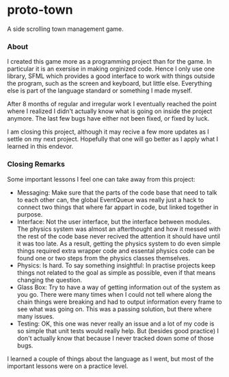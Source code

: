 # proto-town
A side scrolling town management game.

### About
I created this game more as a programming project than for the game.
In particular it is an exersise in making orginized code. Hence I only use one
library, SFML which provides a good interface to work with things outside the
program, such as the screen and keyboard, but little else. Everything else is
part of the language standard or something I made myself.

After 8 months of regular and irregular work I eventually reached the point
where I realized I didn't actually know what is going on inside the project
anymore. The last few bugs have either not been fixed, or fixed by luck.

I am closing this project, although it may recive a few more updates as I
settle on my next project. Hopefully that one will go better as I apply what
I learned in this endevor.

### Closing Remarks
Some important lessons I feel one can take away from this project:
* Messaging: Make sure that the parts of the code base that need to talk to
  each other can, the global EventQueue was really just a hack to connect two
  things that where far appart in code, but linked together in purpose.
* Interface: Not the user interface, but the interface between modules. The
  physics system was almost an afterthought and how it messed with the rest
  of the code base never recived the attention it should have until it was too
  late. As a result, getting the physics system to do even simple things
  required extra wrapper code and essental physics code can be found one or
  two steps from the physics classes themselves.
* Physics: Is hard. To say something insightful: In practise projects keep
  things not related to the goal as simple as possible, even if that means
  changing the question.
* Glass Box: Try to have a way of getting information out of the system as you
  go. There were many times when I could not tell where along the chain things
  were breaking and had to output information every frame to see what was
  going on. This was a passing solution, but there where many issues.
* Testing: OK, this one was never really an issue and a lot of my code is so
  simple that unit tests would really help. But (besides good practice) I
  don't actually know that because I never tracked down some of those bugs.

I learned a couple of things about the language as I went, but most of the
important lessons were on a practice level.
